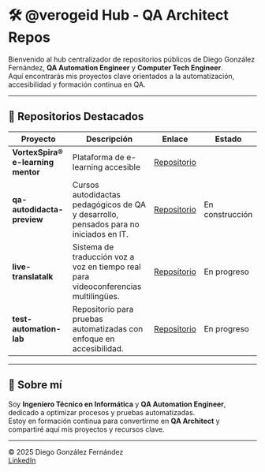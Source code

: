 # 🛠️ @verogeid Hub - QA Architect Repos  
  
Bienvenido al hub centralizador de repositorios públicos de Diego González Fernández, **QA Automation Engineer** y **Computer Tech Engineer**.    
Aquí encontrarás mis proyectos clave orientados a la automatización, accesibilidad y formación continua en QA.  
  
---  
  
## 🚀 Repositorios Destacados  
  
| Proyecto              | Descripción                                       | Enlace                                           | Estado       |  
|-----------------------|-------------------------------------------------|-------------------------------------------------|--------------|  
| **VortexSpira® e-learning mentor** | Plataforma de e-learning accesible | [Repositorio](https://github.com/verogeid/vortexspira) |
| **qa-autodidacta-preview**    | Cursos autodidactas pedagógicos de QA y desarrollo, pensados para no iniciados en IT.     | [Repositorio](https://github.com/verogeid/qa-autodidacta-preview)  | En construcción |
| **live-translatalk**  | Sistema de traducción voz a voz en tiempo real para videoconferencias multilingües. | [Repositorio](https://github.com/verogeid/live-translatalk) | En progreso |    
| **test-automation-lab** | Repositorio para pruebas automatizadas con enfoque en accesibilidad.             | [Repositorio](https://github.com/verogeid/test-automation-lab) | En progreso |  
  
---  
  
## 📌 Sobre mí  
  
Soy **Ingeniero Técnico en Informática** y **QA Automation Engineer**, dedicado a optimizar procesos y pruebas automatizadas.    
Estoy en formación continua para convertirme en **QA Architect** y compartiré aquí mis proyectos y recursos clave.  
  
---  
  
© 2025 Diego González Fernández    
[LinkedIn](https://www.linkedin.com/in/diego-gonzalez-fernandez/)

